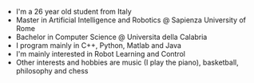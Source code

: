 - I'm a 26 year old student from Italy 
- Master in Artificial Intelligence and Robotics @ Sapienza University of Rome
- Bachelor in Computer Science @ Universita della Calabria
- I program mainly in C++, Python, Matlab and Java
- I'm mainly interested in Robot Learning and Control
- Other interests and hobbies are music (I play the piano), basketball, philosophy and chess
